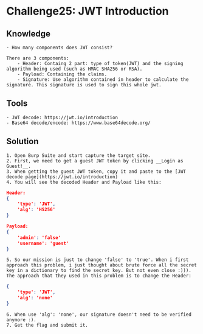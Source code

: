 # Challenge25: JWT Introduction

## Knowledge
    - How many components does JWT consist?

```
There are 3 components:
    - Header: Containg 2 part: type of token(JWT) and the signing algorithm being used (such as HMAC SHA256 or RSA).
    - Payload: Containing the claims.
    - Signature: Use algorithm contained in header to calculate the signature. This signature is used to sign this whole jwt.
```

## Tools
    - JWT decode: https://jwt.io/introduction
    - Base64 decode/encode: https://www.base64decode.org/
    
## Solution
    1. Open Burp Suite and start capture the target site.
    2. First, we need to get a guest JWT token by clicking __Login as Guest!__.
    3. When getting the guest JWT token, copy it and paste to the [JWT decode page](https://jwt.io/introduction)
    4. You will see the decoded Header and Payload like this:
```json
Header: 
{
    'type': 'JWT',
    'alg': 'HS256'
}

Payload:
{
    'admin': 'false'
    'username': 'guest'
}
```
    5. So our mission is just to change 'false' to 'true'. When i first approach this problem, i just thought about brute force all the secret key in a dictionary to find the secret key. But not even close :))). The approach that they used in this problem is to change the Header:
```json
{
    'type': 'JWT',
    'alg': 'none'
}
``` 
    6. When use 'alg': 'none', our signature doesn't need to be verified anymore :).
    7. Get the flag and submit it.
